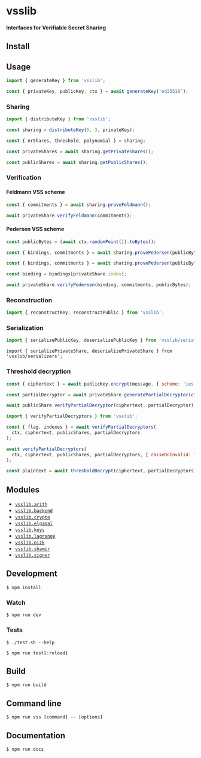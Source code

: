 # vsslib

**Interfaces for Verifiable Secret Sharing**

## Install

## Usage

```js
import { generateKey } from 'vsslib';

const { privateKey, publicKey, ctx } = await generateKey('ed25519');
```

### Sharing

```js
import { distributeKey } from 'vsslib';

const sharing = distributeKey(5, 3, privateKey);
```

```js
const { nrShares, threshold, polynomial } = sharing;
```

```js
const privateShares = await sharing.getPrivateShares();
```

```js
const publicShares = await sharing.getPublicShares();
```

### Verification


#### Feldmann VSS scheme

```js
const { commitments } = await sharing.proveFeldmann();
```

```js
await privateShare.verifyFeldmann(commitments);
```

#### Pedersen VSS scheme

```js
const publicBytes = (await ctx.randomPoint()).toBytes();
```

```js
const { bindings, commitments } = await sharing.provePedersen(publicBytes);
```

```js
const { bindings, commitments } = await sharing.provePedersen(publicBytes);

const binding = bindings[privateShare.index];
```

```js
await privateShare.verifyPedersen(binding, commitments, publicBytes);
```

### Reconstruction

```js
import { reconstructKey, reconstructPublic } from 'vsslib';
```


### Serialization

```js
import { serializePublicKey, deserializePublicKey } from 'vsslib/serializers';
```

```
import { serializePrivateShare, deserializePrivateShare } from 'vsslib/serializers';
```

### Threshold decryption

```js
const { ciphertext } = await publicKey.encrypt(message, { scheme: 'ies' });
```

```js
const partialDecryptor = await privateShare.generatePartialDecryptor(ciphertext);
```

```js
await publicShare.verifyPartialDecryptor(ciphertext, partialDecryptor);
```

```js
import { verifyPartialDecryptors } from 'vsslib';

const { flag, indexes } = await verifyPartialDecryptors(
  ctx, ciphertext, publicShares, partialDecryptors
);
```

```js
await verifyPartialDecryptors(
  ctx, ciphertext, publicShares, partialDecryptors, { raiseOnInvalid: True }
);
```

```js
const plaintext = await thresholdDecrypt(ciphertext, partialDecryptors);
```

## Modules

- [`vsslib.arith`](./src/arith)
- [`vsslib.backend`](./src/backend)
- [`vsslib.crypto`](./src/crypto)
- [`vsslib.elgamal`](./src/elgamal)
- [`vsslib.keys`](./src/keys)
- [`vsslib.lagrange`](./src/lagrange)
- [`vsslib.nizk`](./src/nizk)
- [`vsslib.shamir`](./src/shamir)
- [`vsslib.signer`](./src/signer)

## Development

```
$ npm install
```

### Watch

```
$ npm run dev
```

### Tests

```
$ ./test.sh --help
```

```
$ npm run test[:reload]
```

## Build

```
$ npm run build
```

## Command line

```
$ npm run vss [command] -- [options]
```

## Documentation

```
$ npm run docs
```
